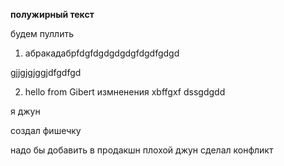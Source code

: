 **полужирный текст**

будем пуллить

1. абракадабрfdgfdgdgdgdgfdgdfgdgd

gjjgjgjggjdfgdfgd

2. hello from Gibert
измненения
xbffgxf
dssgdgdd 

я джун

создал фишечку

надо бы добавить в продакшн
плохой джун сделал конфликт
